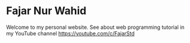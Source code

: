 # Fajar Nur Wahid

Welcome to my personal website. See about web programming tutorial in my YouTube channel https://youtube.com/c/FajarStd
